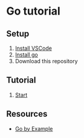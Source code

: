 # Go tutorial

## Setup

1. [Install VSCode](https://code.visualstudio.com/)
2. [Install go](https://go.dev/)
3. Download this repository

## Tutorial

1. [Start](tutorials/0.%20start.md)

## Resources

- [Go by Example](https://gobyexample.com/)